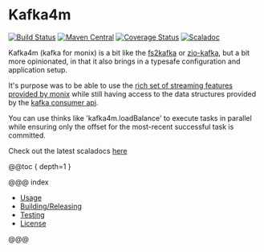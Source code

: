 Kafka4m
======
[![Build Status](https://travis-ci.org/aaronp/kafka4m.svg?branch=master)](https://travis-ci.org/aaronp/kafka4m)
[![Maven Central](https://maven-badges.herokuapp.com/maven-central/com.github.aaronp/kafka4m_2.12/badge.png)](https://maven-badges.herokuapp.com/maven-central/com.github.aaronp/kafka4m_2.12)
[![Coverage Status](https://coveralls.io/repos/github/aaronp/kafka4m/badge.svg?branch=master)](https://coveralls.io/github/aaronp/kafka4m?branch=master)
[![Scaladoc](https://javadoc-badge.appspot.com/com.github.aaronp/kafka4m_2.12.svg?label=scaladoc)](https://javadoc-badge.appspot.com/com.github.aaronp/kafka4m_2.12)

Kafka4m (kafka for monix) is a bit like the [fs2kafka](https://fd4s.github.io/fs2-kafka/) or [zio-kafka](https://github.com/zio/zio-kafka), but a bit more opinionated, in that it also brings in a typesafe configuration and application setup.

It's purpose was to be able to use the [rich set of streaming features provided by monix](https://monix.io/docs/3x/reactive/observable.html) while still having access to the data structures provided by the [kafka consumer api](https://kafka.apache.org/20/javadoc/org/apache/kafka/clients/consumer/Consumer.html).

You can use thinks like 'kafka4m.loadBalance' to execute tasks in parallel while ensuring only the offset for the most-recent successful task is committed.

Check out the latest scaladocs [here](https://aaronp.github.io/kafka4m/api/latest/kafka4m/index.html)

@@toc { depth=1 }

@@@ index

* [Usage](usage.md)
* [Building/Releasing](building.md)
* [Testing](testing.md)
* [License](license.md)

@@@

